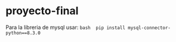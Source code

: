 # proyecto-final

Para la libreria de mysql usar: 
    ```bash 
    pip install mysql-connector-python==8.3.0
    ```